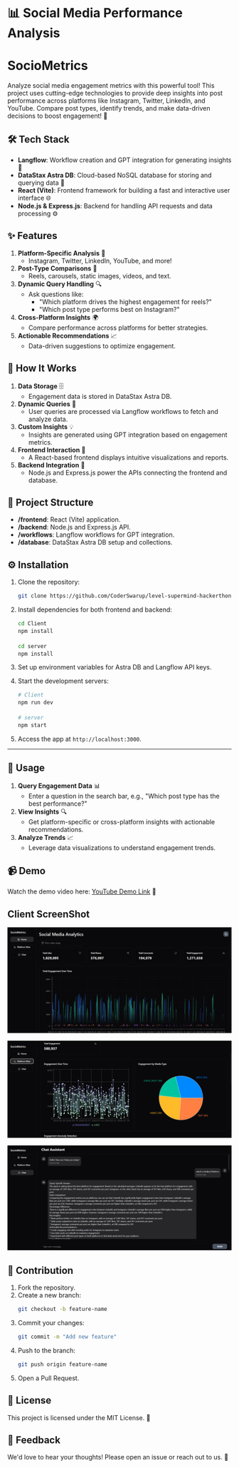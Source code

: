 # 📊 Social Media Performance Analysis

# SocioMetrics

Analyze social media engagement metrics with this powerful tool! This project uses cutting-edge technologies to provide deep insights into post performance across platforms like Instagram, Twitter, LinkedIn, and YouTube. Compare post types, identify trends, and make data-driven decisions to boost engagement! 🚀

## 🛠️ Tech Stack

- **Langflow**: Workflow creation and GPT integration for generating insights 🤖
- **DataStax Astra DB**: Cloud-based NoSQL database for storing and querying data 📂
- **React (Vite)**: Frontend framework for building a fast and interactive user interface 🌐
- **Node.js & Express.js**: Backend for handling API requests and data processing ⚙️

## ✨ Features

1. **Platform-Specific Analysis** 📱
   - Instagram, Twitter, LinkedIn, YouTube, and more!
2. **Post-Type Comparisons** 📸
   - Reels, carousels, static images, videos, and text.
3. **Dynamic Query Handling** 🔍
   - Ask questions like:
     - "Which platform drives the highest engagement for reels?"
     - "Which post type performs best on Instagram?"
4. **Cross-Platform Insights** 🌍
   - Compare performance across platforms for better strategies.
5. **Actionable Recommendations** 📈
   - Data-driven suggestions to optimize engagement.

## 🚀 How It Works

1. **Data Storage** 🗄️
   - Engagement data is stored in DataStax Astra DB.
2. **Dynamic Queries** 🧠
   - User queries are processed via Langflow workflows to fetch and analyze data.
3. **Custom Insights** 💡
   - Insights are generated using GPT integration based on engagement metrics.
4. **Frontend Interaction** 🎨
   - A React-based frontend displays intuitive visualizations and reports.
5. **Backend Integration** 🔗
   - Node.js and Express.js power the APIs connecting the frontend and database.

## 📂 Project Structure

- **/frontend**: React (Vite) application.
- **/backend**: Node.js and Express.js API.
- **/workflows**: Langflow workflows for GPT integration.
- **/database**: DataStax Astra DB setup and collections.

## ⚙️ Installation

1. Clone the repository:

   ```bash
   git clone https://github.com/CoderSwarup/level-supermind-hackerthon.git
   ```

2. Install dependencies for both frontend and backend:

   ```bash
   cd Client
   npm install

   cd server
   npm install
   ```

3. Set up environment variables for Astra DB and Langflow API keys.

4. Start the development servers:

   ```bash
   # Client
   npm run dev

   # server
   npm start
   ```

5. Access the app at `http://localhost:3000`.

---

## 📝 Usage

1. **Query Engagement Data** 📊
   - Enter a question in the search bar, e.g., "Which post type has the best performance?"
2. **View Insights** 🔍
   - Get platform-specific or cross-platform insights with actionable recommendations.
3. **Analyze Trends** 📈
   - Leverage data visualizations to understand engagement trends.

## 📹 Demo

Watch the demo video here: [YouTube Demo Link](#) 🎥

## Client ScreenShot

![Img1](img/1_dash_1.png)

![Img2](img/2_dash_2.png)

![Img3](img/3_Dash_chat.png)

## 🤝 Contribution

1. Fork the repository.
2. Create a new branch:
   ```bash
   git checkout -b feature-name
   ```
3. Commit your changes:
   ```bash
   git commit -m "Add new feature"
   ```
4. Push to the branch:
   ```bash
   git push origin feature-name
   ```
5. Open a Pull Request.

## 📜 License

This project is licensed under the MIT License. 📝

## 💬 Feedback

We'd love to hear your thoughts! Please open an issue or reach out to us. 💌

